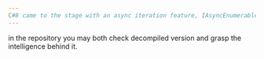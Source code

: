 ```yaml
---
C#8 came to the stage with an async iteration feature, IAsyncEnumerable<T> handles asynchronous calls in foreach loop with ease.
---
```

in the repository you may both check decompiled version and grasp the intelligence behind it.
